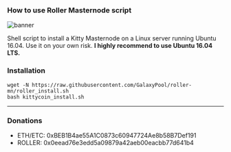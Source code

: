 ### How to use Roller Masternode script
![banner](https://raw.githubusercontent.com/GalaxyPool/roller-mn/image/banner.png)

Shell script to install a Kitty Masternode on a Linux server running Ubuntu 16.04. Use it on your own risk.
**I highly recommend to use Ubuntu 16.04 LTS.**

### Installation
```
wget -N https://raw.githubusercontent.com/GalaxyPool/roller-mn/roller_install.sh
bash kittycoin_install.sh
```
----------------------------------------
### Donations
  * ETH/ETC: 0xBEB1B4ae55A1C0873c60947724Ae8b58B7Def191
  * ROLLER: 0x0eead76e3edd5a09879a42aeb00eacbb77d641b4
